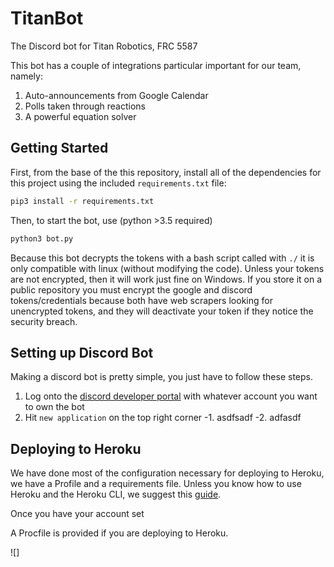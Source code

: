 # TitanBot

The Discord bot for Titan Robotics, FRC 5587

This bot has a couple of integrations particular important for our team, namely:

1. Auto-announcements from Google Calendar
2. Polls taken through reactions
3. A powerful equation solver

## Getting Started

First, from the base of the this repository, install all of the dependencies for this project using the included `requirements.txt` file:

```bash
pip3 install -r requirements.txt
```

Then, to start the bot, use (python >3.5 required)

```bash
python3 bot.py
```
Because this bot decrypts the tokens with a bash script called with `./` it is only compatible with linux (without modifying the code). Unless your tokens are not encrypted, then it will work just fine on Windows. If you store it on a public repository you must encrypt the google and discord tokens/credentials because both have web scrapers looking for unencrypted tokens, and they will deactivate your token if they notice the security breach.

## Setting up Discord Bot

Making a discord bot is pretty simple, you just have to follow these steps.
1. Log onto the [discord developer portal](https://discordapp.com/login?redirect_to=%2Fdevelopers%2Fapplications%2F) with whatever account you want to own the bot
2. Hit `new application` on the top right corner
-1. asdfsadf
-2. adfasdf

## Deploying to Heroku

We have done most of the configuration necessary for deploying to Heroku, we have a Profile and a requirements file. Unless you know how to use Heroku and the Heroku CLI, we suggest this [guide](https://www.youtube.com/watch?v=BPvg9bndP1U).

Once you have your account set



A Procfile is provided if you are deploying to Heroku.

![]
